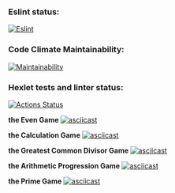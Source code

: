 ### Eslint status:
[![Eslint](https://github.com/VildankKhabibov/frontend-project-lvl1/actions/workflows/eslint-check.yml/badge.svg?event=push)](https://github.com/VildankKhabibov/frontend-project-lvl1/actions/workflows/eslint-check.yml)

### Code Climate Maintainability:
[![Maintainability](https://api.codeclimate.com/v1/badges/62c090e3c7afc63ace58/maintainability)](https://codeclimate.com/github/VildankKhabibov/frontend-project-lvl1/maintainability)

### Hexlet tests and linter status:
[![Actions Status](https://github.com/VildankKhabibov/frontend-project-lvl1/workflows/hexlet-check/badge.svg)](https://github.com/VildankKhabibov/frontend-project-lvl1/actions)

**the Even Game**
[![asciicast](https://asciinema.org/a/YbfDdVuZRM12qyhAieZ05Gsou.svg)](https://asciinema.org/a/YbfDdVuZRM12qyhAieZ05Gsou)

**the Calculation Game**
[![asciicast](https://asciinema.org/a/oyPYEQEZyDLD0DgpGERiEBPrP.svg)](https://asciinema.org/a/oyPYEQEZyDLD0DgpGERiEBPrP)

**the Greatest Common Divisor Game**
[![asciicast](https://asciinema.org/a/3eirwcA4ztQPVDKQ4NkbrNuED.svg)](https://asciinema.org/a/3eirwcA4ztQPVDKQ4NkbrNuED)

**the Arithmetic Progression Game**
[![asciicast](https://asciinema.org/a/Cumf50vrGz47cd2ESJ4DPXz3T.svg)](https://asciinema.org/a/Cumf50vrGz47cd2ESJ4DPXz3T)

**the Prime Game**
[![asciicast](https://asciinema.org/a/yjzEtc18wIlgyfnpvgGEK5NCK.svg)](https://asciinema.org/a/yjzEtc18wIlgyfnpvgGEK5NCK)